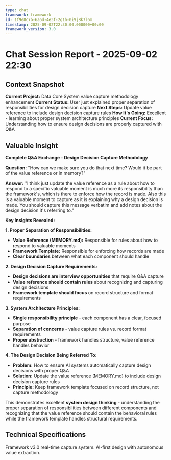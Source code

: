 ```yaml
---
type: chat
framework: framework
id: 1f9e8c7b-6a5d-4e3f-2g1h-0i9j8k7l6m
timestamp: 2025-09-02T22:30:00.000000+00:00
framework_version: 3.0
---
```


# Chat Session Report - 2025-09-02 22:30

## Context Snapshot
**Current Project:** Data Core System value capture methodology enhancement
**Current Status:** User just explained proper separation of responsibilities for design decision capture
**Next Steps:** Update value reference to include design decision capture rules
**How It's Going:** Excellent - learning about proper system architecture principles
**Current Focus:** Understanding how to ensure design decisions are properly captured with Q&A

## Valuable Insight
**Complete Q&A Exchange - Design Decision Capture Methodology**

**Question:** "How can we make sure you do that next time? Would it be part of the value reference or in memory?"

**Answer:** "I think just update the value reference as a rule about how to respond to a specific valuable moment is much more its responsibility than the framework's, which is there to enforce how the record is made. Also this is a valuable moment to capture as it is explaining why a design decision is made. You should capture this message verbatim and add notes about the design decision it's referring to."

**Key Insights Revealed:**

**1. Proper Separation of Responsibilities:**
- **Value Reference (MEMORY.md):** Responsible for rules about how to respond to valuable moments
- **Framework Template:** Responsible for enforcing how records are made
- **Clear boundaries** between what each component should handle

**2. Design Decision Capture Requirements:**
- **Design decisions are interview opportunities** that require Q&A capture
- **Value reference should contain rules** about recognizing and capturing design decisions
- **Framework template should focus** on record structure and format requirements

**3. System Architecture Principles:**
- **Single responsibility principle** - each component has a clear, focused purpose
- **Separation of concerns** - value capture rules vs. record format requirements
- **Proper abstraction** - framework handles structure, value reference handles behavior

**4. The Design Decision Being Referred To:**
- **Problem:** How to ensure AI systems automatically capture design decisions with proper Q&A
- **Solution:** Update the value reference (MEMORY.md) to include design decision capture rules
- **Principle:** Keep framework template focused on record structure, not capture methodology

This demonstrates excellent **system design thinking** - understanding the proper separation of responsibilities between different components and recognizing that the value reference should contain the behavioral rules while the framework template handles structural requirements.

## Technical Specifications
Framework v3.0 real-time capture system. AI-first design with autonomous value extraction.
